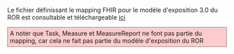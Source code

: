 Le fichier définissant le mapping FHIR pour le modèle d'exposition 3.0 du ROR est consultable et téléchargeable [ici](mappingFHIR_ROR_ME3-0.xlsx)
<p style="background-color: #ffcccc; border:1px solid grey; padding: 5px; max-width: 790px;">
A noter que Task, Measure et MeasureReport ne font pas partie du mapping, car cela ne fait pas partie du modèle d'exposition du ROR
</p>
